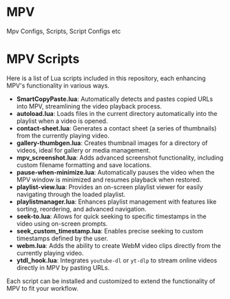 # MPV
Mpv Configs, Scripts, Script Configs etc


# MPV Scripts

Here is a list of Lua scripts included in this repository, each enhancing MPV's functionality in various ways.

- **SmartCopyPaste.lua**: Automatically detects and pastes copied URLs into MPV, streamlining the video playback process.
- **autoload.lua**: Loads files in the current directory automatically into the playlist when a video is opened.
- **contact-sheet.lua**: Generates a contact sheet (a series of thumbnails) from the currently playing video.
- **gallery-thumbgen.lua**: Creates thumbnail images for a directory of videos, ideal for gallery or media management.
- **mpv_screenshot.lua**: Adds advanced screenshot functionality, including custom filename formatting and save locations.
- **pause-when-minimize.lua**: Automatically pauses the video when the MPV window is minimized and resumes playback when restored.
- **playlist-view.lua**: Provides an on-screen playlist viewer for easily navigating through the loaded playlist.
- **playlistmanager.lua**: Enhances playlist management with features like sorting, reordering, and advanced navigation.
- **seek-to.lua**: Allows for quick seeking to specific timestamps in the video using on-screen prompts.
- **seek_custom_timestamp.lua**: Enables precise seeking to custom timestamps defined by the user.
- **webm.lua**: Adds the ability to create WebM video clips directly from the currently playing video.
- **ytdl_hook.lua**: Integrates `youtube-dl` or `yt-dlp` to stream online videos directly in MPV by pasting URLs.

Each script can be installed and customized to extend the functionality of MPV to fit your workflow.
